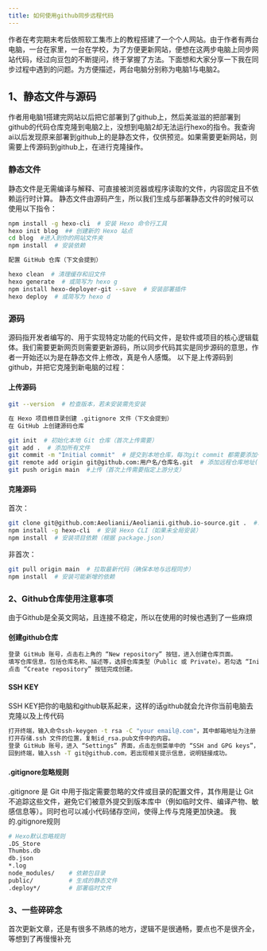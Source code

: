 ```yaml
---
title: 如何使用github同步远程代码
---
```

作者在考完期末考后依照软工集市上的教程搭建了一个个人网站。由于作者有两台电脑，一台在家里，一台在学校，为了方便更新网站，便想在这两步电脑上同步网站代码，经过向豆包的不断提问，终于掌握了方法。下面想和大家分享一下我在同步过程中遇到的问题。为方便描述，两台电脑分别称为电脑1与电脑2。

## 1、静态文件与源码

作者用电脑1搭建完网站以后把它部署到了github上，然后美滋滋的把部署到github的代码仓库克隆到电脑2上，没想到电脑2却无法运行hexo的指令。我查询ai以后发现原来部署到github上的是静态文件，仅供预览。如果需要更新网站，则需要上传源码到github上，在进行克隆操作。

### 静态文件
静态文件是无需编译与解释、可直接被浏览器或程序读取的文件，内容固定且不依赖运行时计算。
静态文件由源码产生，所以我们生成与部署静态文件的时候可以使用以下指令：
``` bash
npm install -g hexo-cli  # 安装 Hexo 命令行工具
hexo init blog  ## 创建新的 Hexo 站点
cd blog  #进入到你的网站文件夹
npm install  # 安装依赖

配置 GitHub 仓库（下文会提到）

hexo clean  # 清理缓存和旧文件
hexo generate  # 或简写为 hexo g
npm install hexo-deployer-git --save  # 安装部署插件
hexo deploy  # 或简写为 hexo d
```


### 源码
源码指开发者编写的、用于实现特定功能的代码文件，是软件或项目的核心逻辑载体。我们需要更新网页则需要更新源码，所以同步代码其实是同步源码的意思，作者一开始还以为是在静态文件上修改，真是令人感慨。
以下是上传源码到github，并把它克隆到新电脑的过程：
#### 上传源码
``` bash
git --version  # 检查版本，若未安装需先安装

在 Hexo 项目根目录创建 .gitignore 文件（下文会提到）
在 GitHub 上创建源码仓库

git init  # 初始化本地 Git 仓库（首次上传需要）
git add .  # 添加所有文件
git commit -m "Initial commit"  # 提交到本地仓库，每次git commit 都需要添加一条简短描述，说明本次提交做了哪些修改。
git remote add origin git@github.com:用户名/仓库名.git  # 添加远程仓库地址(首次上传需要)
git push origin main  #上传（首次上传需要指定上游分支）
```
#### 克隆源码
首次：
``` bash
git clone git@github.com:Aeolianii/Aeolianii.github.io-source.git .  #.的意思是克隆到当前文件夹，所以输入指令之前要先进入到指定目录
npm install -g hexo-cli  # 安装 Hexo CLI（如果未全局安装）
npm install  # 安装项目依赖（根据 package.json）

```
非首次：
``` bash
git pull origin main  # 拉取最新代码（确保本地与远程同步）
npm install  # 安装可能新增的依赖
```


### 2、Github仓库使用注意事项
由于Github是全英文网站，且连接不稳定，所以在使用的时候也遇到了一些麻烦
#### 创建github仓库
``` bash
登录 GitHub 账号，点击右上角的 “New repository” 按钮，进入创建仓库页面。
填写仓库信息，包括仓库名称、描述等，选择仓库类型（Public 或 Private）。若勾选 “Initialize this repository with a README”，则会创建一个初始的 README.md 文件，方便后续管理。
点击 “Create repository” 按钮完成创建。
```

#### SSH KEY
SSH KEY把你的电脑和github联系起来，这样的话github就会允许你当前电脑去克隆以及上传代码
``` bash
打开终端，输入命令ssh-keygen -t rsa -C "your email@.com"，其中邮箱地址为注册 GitHub 时使用的邮箱，一路回车即可完成密钥创建。
打开存储.ssh 文件的位置，复制id_rsa.pub文件中的内容。
登录 GitHub 账号，进入 “Settings” 界面，点击左侧菜单中的 “SSH and GPG keys”，再点击 “New SSH Key” 按钮。在 “title” 处为密钥起一个标题，将复制的密钥粘贴到 “key” 框中，点击 “Add SSH KEY” 完成添加。
回到终端，输入ssh -T git@github.com，若出现相关提示信息，说明链接成功。
```

#### .gitignore忽略规则
.gitignore 是 Git 中用于指定需要忽略的文件或目录的配置文件，其作用是让 Git 不追踪这些文件，避免它们被意外提交到版本库中（例如临时文件、编译产物、敏感信息等）。同时也可以减小代码储存空间，使得上传与克隆更加快速。
我的.gitignore规则
``` bash
# Hexo默认忽略规则
.DS_Store
Thumbs.db
db.json
*.log
node_modules/    # 依赖包目录
public/          # 生成的静态文件
.deploy*/        # 部署临时文件
```
### 3、一些碎碎念
首次更新文章，还是有很多不熟练的地方，逻辑不是很通畅，要点也不是很齐全，等想到了再慢慢补充



